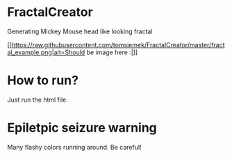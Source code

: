 # FractalCreator
Generating Mickey Mouse head like looking fractal

[[https://raw.githubusercontent.com/tomsiemek/FractalCreator/master/fractal_example.png|alt=Should be image here :|]]
# How to run?
Just run the html file.
# Epiletpic seizure warning
Many flashy colors running around. Be careful!
